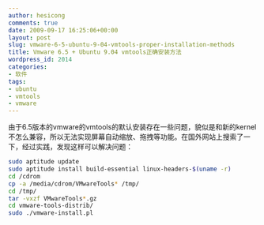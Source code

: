 ```yaml
---
author: hesicong
comments: true
date: 2009-09-17 16:25:06+00:00
layout: post
slug: vmware-6-5-ubuntu-9-04-vmtools-proper-installation-methods
title: Vmware 6.5 + Ubuntu 9.04 vmtools正确安装方法
wordpress_id: 2014
categories:
- 软件
tags:
- ubuntu
- vmtools
- vmware
---
```


由于6.5版本的vmware的vmtools的默认安装存在一些问题，貌似是和新的kernel不怎么兼容，所以无法实现屏幕自动缩放、拖拽等功能。在国外网站上搜索了一下，经过实践，发现这样可以解决问题：

``` bash
sudo aptitude update
sudo aptitude install build-essential linux-headers-$(uname -r)
cd /cdrom
cp -a /media/cdrom/VMwareTools* /tmp/
cd /tmp/
tar -vxzf VMwareTools*.gz
cd vmware-tools-distrib/
sudo ./vmware-install.pl
```